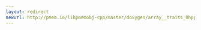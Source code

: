 ```yaml
---
layout: redirect
newurl: http://pmem.io/libpmemobj-cpp/master/doxygen/array__traits_8hpp.html
---
```

